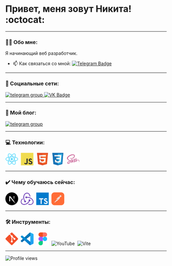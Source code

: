 
# Привет, меня зовут Никита! :octocat:

---

### :man_technologist: Обо мне:

Я начинающий веб разработчик. 

- :mailbox: Как связаться со мной: [![Telegram Badge](https://img.shields.io/badge/-nikita_osipov59-blue?style=flat&logo=Telegram&logoColor=white)](https://t.me/nikita_osipov59)

---

### 🤝 Социальные сети:

  <div id="badges">
    <a href="https://t.me/nikita_osipov59" target="_blank">
      <img src="https://cdn-icons-png.flaticon.com/512/2111/2111646.png" width="40" height="40" alt="telegram group" />
    </a>
    <a href="https://vk.com/nikita.osipov59" target="_blank">
      <img src="https://cdn-icons-png.flaticon.com/512/145/145813.png" width="40" height="40" alt="VK Badge"/>
    </a>
  </div>

---

### 👀 Мой блог:

  <div id="badges">
    <a href="https://t.me/nikita_frontendit" target="_blank">
      <img src="https://cdn-icons-png.flaticon.com/512/2111/2111646.png" width="40" height="40" alt="telegram group" />
    </a>
  </div>

---

### 💻 Технологии:

<div>
  <img src="https://github.com/devicons/devicon/blob/master/icons/react/react-original.svg" title="React" alt="React" width="40" height="40"/>&nbsp
  <img src="https://github.com/devicons/devicon/blob/master/icons/javascript/javascript-original.svg" title="JavaScript" alt="javaScript" width="40" height="40"/>&nbsp
  <img src="https://github.com/devicons/devicon/blob/master/icons/html5/html5-original.svg" title="HTML5" alt="HTML5" width="40" height="40"/>&nbsp
  <img src="https://github.com/devicons/devicon/blob/master/icons/css3/css3-original.svg" title="CSS" alt="CSS" width="40" height="40"/>&nbsp
  <img src="https://github.com/devicons/devicon/blob/master/icons/sass/sass-original.svg" title="SASS/SCSS" alt="SASS/SCSS" width="40" height="40"/>&nbsp;
</div>

---

### ✔️ Чему обучаюсь сейчас:

<div>
  <img src="https://github.com/devicons/devicon/blob/master/icons/nextjs/nextjs-original.svg" title="Next" alt="Next" width="40" height="40"/>&nbsp
  <img src="https://github.com/devicons/devicon/blob/master/icons/redux/redux-original.svg" title="Redux-toolkit" alt="Redux-toolkit" width="40" height="40"/>&nbsp
  <img src="https://github.com/devicons/devicon/blob/master/icons/typescript/typescript-original.svg" title="TypeScript" alt="TypeScript" width="40" height="40"/>&nbsp
  <img src="https://github.com/tandpfun/skill-icons/blob/main/icons/Postman.svg" title="Postman" alt="Postman" width="40" height="40"/>&nbsp
</div>

---

### 🛠 Инструменты:

<div>
  <img src="https://github.com/devicons/devicon/blob/master/icons/git/git-original.svg" title="Git" alt="Git" width="40" height="40"/>&nbsp
  <img src="https://github.com/devicons/devicon/blob/master/icons/vscode/vscode-original.svg" title="VScode" alt="VScode" width="40" height="40"/>&nbsp;
  <img src="https://github.com/devicons/devicon/blob/master/icons/figma/figma-original.svg" title="Figma" alt="Figma" style="cursor: default" width="40" height="40"/>&nbsp;
  <img src="https://upload.wikimedia.org/wikipedia/commons/9/96/YouTube_social_red_squircle_%282017%29.svg" title="YouTube" alt="YouTube" style="cursor: default" width="40" height="40"/>&nbsp;
  <img src="https://github.com/vitejs/vite/blob/main/docs/public/logo.svg" title="Vite" alt="Vite" style="cursor: default" width="40" height="40"/>&nbsp;
</div>

---
![Profile views](https://komarev.com/ghpvc/?username=nikita-osipov59)
